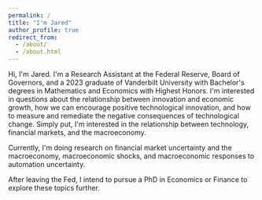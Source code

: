 ```yaml
---
permalink: /
title: "I'm Jared"
author_profile: true
redirect_from: 
  - /about/
  - /about.html
---
```


Hi, I'm Jared. I'm a Research Assistant at the Federal Reserve, Board of Governors, and a 2023 graduate of Vanderbilt University with Bachelor's degrees in Mathematics and Economics with Highest Honors. I'm interested in questions about the relationship between innovation and economic growth, how we can encourage positive technological innovation, and how to measure and remediate the negative consequences of technological change. Simply put, I'm interested in the relationship between technology, financial markets, and the macroeconomy.

Currently, I'm doing research on financial market uncertainty and the macroeconomy, macroeconomic shocks, and macroeconomic responses to automation uncertainty.

After leaving the Fed, I intend to pursue a PhD in Economics or Finance to explore these topics further.
